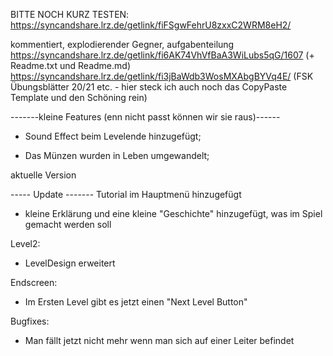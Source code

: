 BITTE NOCH KURZ TESTEN: https://syncandshare.lrz.de/getlink/fiFSgwFehrU8zxxC2WRM8eH2/



kommentiert, explodierender Gegner, aufgabenteilung
https://syncandshare.lrz.de/getlink/fi6AK74VhVfBaA3WiLubs5qG/1607 (+ Readme.txt und Readme.md)
https://syncandshare.lrz.de/getlink/fi3jBaWdb3WosMXAbgBYVq4E/ (FSK Übungsblätter 20/21 etc. - hier steck ich auch noch das CopyPaste Template und den Schöning rein)


-------kleine Features (enn nicht passt können wir sie raus)------

-   Sound Effect beim Levelende hinzugefügt;

-   Das Münzen wurden in Leben umgewandelt;

aktuelle Version

----- Update -------
Tutorial im Hauptmenü hinzugefügt

-   kleine Erklärung und eine kleine "Geschichte" hinzugefügt, was im Spiel gemacht werden soll

Level2:

-   LevelDesign erweitert

Endscreen:

-   Im Ersten Level gibt es jetzt einen "Next Level Button"

Bugfixes:

-   Man fällt jetzt nicht mehr wenn man sich auf einer Leiter befindet
